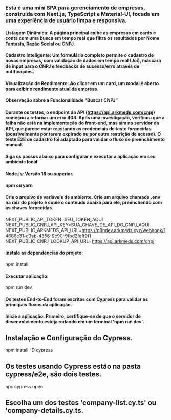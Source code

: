 ### Esta é uma mini SPA para gerenciamento de empresas, construída com Next.js, TypeScript e Material-UI, focada em uma experiência de usuário limpa e responsiva.

#### Listagem Dinâmica: A página principal exibe as empresas em cards e conta com uma busca em tempo real que filtra os resultados por Nome Fantasia, Razão Social ou CNPJ.

#### Cadastro Inteligente: Um formulário completo permite o cadastro de novas empresas, com validação de dados em tempo real (Joi), máscara de input para o CNPJ e feedbacks de sucesso/erro através de notificações.

#### Visualização de Rendimento: Ao clicar em um card, um modal é aberto para exibir o rendimento atual da empresa.


#### Observação sobre a Funcionalidade "Buscar CNPJ"
#### Durante os testes, o endpoint da API (https://api.arkmeds.com/cnpj) começou a retornar um erro 403. Após uma investigação, verificou que a falha não está na implementação do front-end, mas sim no servidor da API, que parece estar rejeitando as credenciais de teste fornecidas (possivelmente por terem expirado ou por outra restrição de acesso). O teste E2E de cadastro foi adaptado para validar o fluxo de preenchimento manual.


#### Siga os passos abaixo para configurar e executar a aplicação em seu ambiente local.

#### Node.js: Versão 18 ou superior.
#### npm ou yarn

#### Crie o arquivo de variáveis de ambiente. Crie um arquivo chamado .env na raiz do projeto e copie o conteúdo abaixo para ele, preenchendo com as chaves fornecidas.

NEXT_PUBLIC_API_TOKEN=SEU_TOKEN_AQUI
NEXT_PUBLIC_CNPJ_API_KEY=SUA_CHAVE_DE_API_DO_CNPJ_AQUI
NEXT_PUBLIC_ARKMEDS_API_URL=https://n8ndev.arkmeds.xyz/webhook/14686c31-d3ab-4356-9c90-9fbd2feff9f1
NEXT_PUBLIC_CNPJ_LOOKUP_API_URL=https://api.arkmeds.com/cnpj

#### Instale as dependências do projeto:
npm install

#### Executar aplicação:
npm run dev


#### Os testes End-to-End foram escritos com Cypress para validar os principais fluxos da aplicação.

#### Inicie a aplicação: Primeiro, certifique-se de que o servidor de desenvolvimento esteja rodando em um terminal 'npm run dev'.

## Instalação e Configuração do Cypress.
npm install -D cypress

## Os testes usando Cypress estão na pasta cypress/e2e, são dois testes.
npx cypress open

## Escolha um dos testes 'company-list.cy.ts' ou 'company-details.cy.ts.
